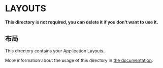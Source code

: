 # LAYOUTS

**This directory is not required, you can delete it if you don't want to use it.**

## 布局

This directory contains your Application Layouts.

More information about the usage of this directory in [the documentation](https://nuxtjs.org/guide/views#layouts).
